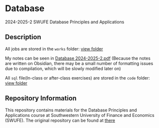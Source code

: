 # Database

2024-2025-2 SWUFE Database Principles and Applications

## Description

All jobs are stored in the `works` folder: [view folder](works)

My notes can be seen in [Database 2024-2025-2.pdf](SWUFE%20Database%202024-2025-2.pdf)
(Because the notes are written on Obsidian, there may be a small number of formatting issues due to compilation, which will be slowly modified later on)

All `sql` file(In-class or after-class exercises) are stored in the `code` folder: [view folder](code)

## Repository Information

This repository contains materials for the Database Principles and Applications course at Southwestern University of Finance and Economics (SWUFE). The original repository can be found at [there](https://github.com/ChenZhongPu/db-swufe.git)
